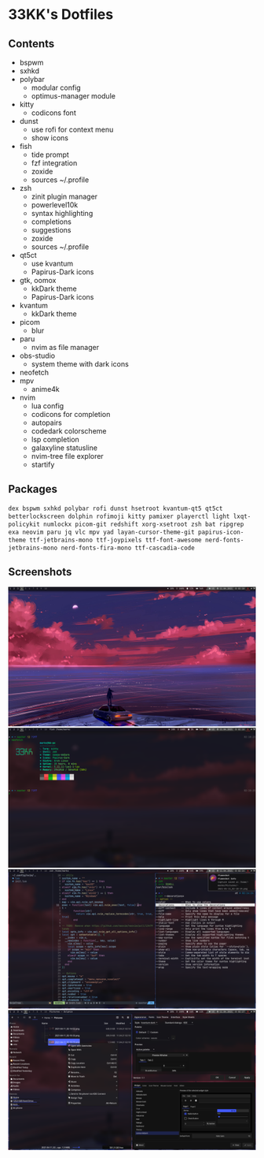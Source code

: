 # 33KK's Dotfiles

## Contents

- bspwm
- sxhkd
- polybar
	- modular config
	- optimus-manager module
- kitty
	- codicons font
- dunst
	- use rofi for context menu
	- show icons
- fish
	- tide prompt
	- fzf integration
	- zoxide
	- sources ~/.profile
- zsh
	- zinit plugin manager
	- powerlevel10k
	- syntax highlighting
	- completions
	- suggestions
	- zoxide
	- sources ~/.profile
- qt5ct
	- use kvantum
	- Papirus-Dark icons
- gtk, oomox
	- kkDark theme
	- Papirus-Dark icons
- kvantum
	- kkDark theme
- picom
	- blur
- paru
	- nvim as file manager
- obs-studio
	- system theme with dark icons
- neofetch
- mpv
	- anime4k
- nvim
	- lua config
	- codicons for completion
	- autopairs
	- codedark colorscheme
	- lsp completion
	- galaxyline statusline
	- nvim-tree file explorer
	- startify

## Packages

```
dex bspwm sxhkd polybar rofi dunst hsetroot kvantum-qt5 qt5ct betterlockscreen dolphin rofimoji kitty pamixer playerctl light lxqt-policykit numlockx picom-git redshift xorg-xsetroot zsh bat ripgrep exa neovim paru jq vlc mpv yad layan-cursor-theme-git papirus-icon-theme ttf-jetbrains-mono ttf-joypixels ttf-font-awesome nerd-fonts-jetbrains-mono nerd-fonts-fira-mono ttf-cascadia-code
```

## Screenshots

![Desktop](.screenshots/1.png)
![Kitty terminal and Fish shell](.screenshots/2.png)
![Neovim, Dunst, Zsh](.screenshots/3.png)
![Dolphin, qt5ct, lxappearance](.screenshots/4.png)
